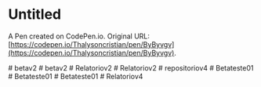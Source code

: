 # Untitled

A Pen created on CodePen.io. Original URL: [https://codepen.io/Thalysoncristian/pen/ByByvgv](https://codepen.io/Thalysoncristian/pen/ByByvgv).

#   b e t a v 2  
 #   b e t a v 2  
 #   R e l a t o r i o v 2  
 #   R e l a t o r i o v 2  
 #   r e p o s i t o r i o v 4  
 #   B e t a t e s t e 0 1  
 #   B e t a t e s t e 0 1  
 #   B e t a t e s t e 0 1  
 #   R e l a t o r i o v 4  
 